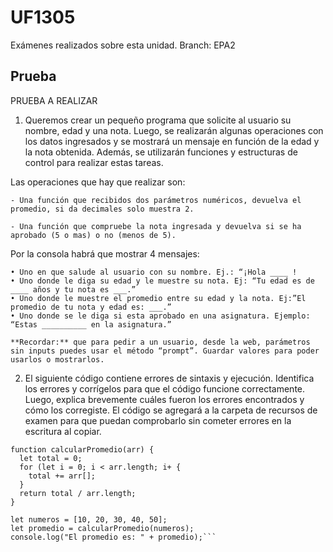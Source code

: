 # UF1305
Exámenes realizados sobre esta unidad.
Branch:
EPA2

## Prueba
PRUEBA A REALIZAR
1. Queremos crear un pequeño programa que solicite al usuario su nombre, edad y una nota. Luego, se realizarán algunas operaciones con los datos ingresados y se mostrará un mensaje en función de la edad y la nota obtenida. Además, se utilizarán funciones y estructuras de control para realizar estas tareas.

  Las operaciones que hay que realizar son:

    - Una función que recibidos dos parámetros numéricos, devuelva el promedio, si da decimales solo muestra 2.

    - Una función que compruebe la nota ingresada y devuelva si se ha aprobado (5 o mas) o no (menos de 5).

Por la consola habrá que mostrar 4 mensajes:

    • Uno en que salude al usuario con su nombre. Ej.: “¡Hola ____ !
    • Uno donde le diga su edad y le muestre su nota. Ej: “Tu edad es de ____ años y tu nota es ___.”
    • Uno donde le muestre el promedio entre su edad y la nota. Ej:”El promedio de tu nota y edad es: ___.”
    • Uno donde se le diga si esta aprobado en una asignatura. Ejemplo: “Estas __________ en la asignatura.”

    **Recordar:** que para pedir a un usuario, desde la web, parámetros sin inputs puedes usar el método “prompt”. Guardar valores para poder usarlos o mostrarlos.

2. El siguiente código contiene errores de sintaxis y ejecución. Identifica los errores y corrígelos para que el código funcione correctamente. Luego, explica brevemente cuáles fueron los errores encontrados y cómo los corregiste. El código se agregará a la carpeta de recursos de examen para que puedan comprobarlo sin cometer errores en la escritura al copiar.
```
function calcularPromedio(arr) {
  let total = 0;
  for (let i = 0; i < arr.length; i+ {
    total += arr[];
  }
  return total / arr.length;
}

let numeros = [10, 20, 30, 40, 50];
let promedio = calcularPromedio(numeros);
console.log("El promedio es: " + promedio);```